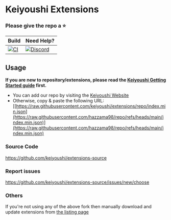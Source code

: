 # Keiyoushi Extensions

### Please give the repo a :star:

| Build | Need Help? |
|-------|---------|
| [![CI](https://github.com/keiyoushi/extensions-source/actions/workflows/build_push.yml/badge.svg)](https://github.com/keiyoushi/extensions-source/actions/workflows/build_push.yml) | [![Discord](https://img.shields.io/discord/1193460528052453448.svg?label=discord&labelColor=7289da&color=2c2f33&style=flat)](https://discord.gg/3FbCpdKbdY) |

## Usage
**If you are new to repository/extensions, please read the [Keiyoushi Getting Started guide](https://keiyoushi.github.io/docs/guides/getting-started#adding-the-extension-repo) first.**

* You can add our repo by visiting the [Keiyoushi Website](https://keiyoushi.github.io/add-repo)
* Otherwise, copy & paste the following URL: [[https://raw.githubusercontent.com/keiyoushi/extensions/repo/index.min.json](https://raw.githubusercontent.com/hazzama98/repo/refs/heads/main/index.min.json)](https://raw.githubusercontent.com/hazzama98/repo/refs/heads/main/index.min.json)

### Source Code

https://github.com/keiyoushi/extensions-source

### Report issues

https://github.com/keiyoushi/extensions-source/issues/new/choose

### Others
If you're not using any of the above fork then manually download and update extensions from [the listing page](https://keiyoushi.github.io/extensions/)
